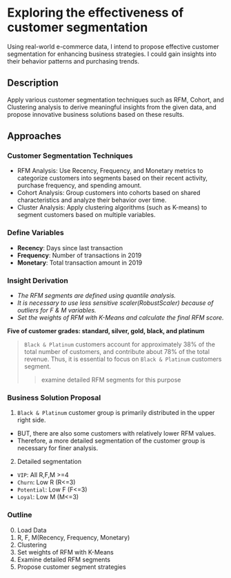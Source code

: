 # Exploring the effectiveness of customer segmentation 
Using real-world e-commerce data, I intend to propose effective customer segmentation for enhancing business strategies. 
I could gain insights into their behavior patterns and purchasing trends.

## Description
Apply various customer segmentation techniques such as RFM, Cohort, and Clustering analysis to derive meaningful insights from the given data, and propose innovative business solutions based on these results.

## Approaches
### Customer Segmentation Techniques
- RFM Analysis: Use Recency, Frequency, and Monetary metrics to categorize customers into segments based on their recent activity, purchase frequency, and spending amount.
- Cohort Analysis: Group customers into cohorts based on shared characteristics and analyze their behavior over time.
- Cluster Analysis: Apply clustering algorithms (such as K-means) to segment customers based on multiple variables.

### Define Variables
- **Recency**: Days since last transaction
- **Frequency**: Number of transactions in 2019
- **Monetary**: Total transaction amount in 2019

### Insight Derivation
- _The RFM segments are defined using quantile analysis._
- _It is necessary to use less sensitive scaler(RobustScaler) because of outliers for F & M variables._
- _Set the weights of RFM with K-Means and calculate the final RFM score._

**Five of customer grades: standard, silver, gold, black, and platinum**
> `Black & Platinum` customers account for approximately 38% of the total number of customers, and contribute about 78% of the total revenue. Thus, it is essential to focus on `Black & Platinum` customers segment.
>> examine detailed RFM segments for this purpose

### Business Solution Proposal
1. `Black & Platinum` customer group is primarily distributed in the upper right side.
- BUT, there are also some customers with relatively lower RFM values.
- Therefore, a more detailed segmentation of the customer group is necessary for finer analysis.
2. Detailed segmentation
- `VIP`: All R,F,M >=4
- `Churn`: Low R (R<=3)
- `Potential`: Low F (F<=3)
- `Loyal`: Low M (M<=3)

### Outline
0. Load Data
1. R, F, M(Recency, Frequency, Monetary)
2. Clustering
3. Set weights of RFM with K-Means
4. Examine detailed RFM segments
5. Propose customer segment strategies
